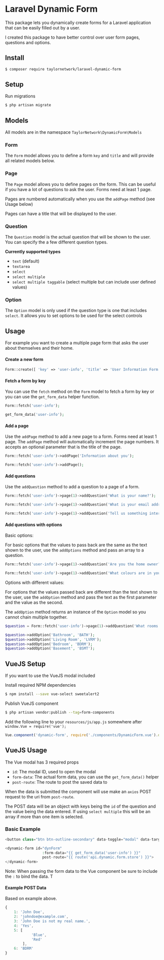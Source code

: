 # Laravel Dynamic Form

This package lets you dynamically create forms for a Laravel application that can be easily filled out by a user. 

I created this package to have better control over user form pages, questions and options. 

## Install

```bash
$ composer require taylornetwork/laravel-dynamic-form
```

## Setup

Run migrations

```bash
$ php artisan migrate
```

## Models

All models are in the namespace `TaylorNetwork\DynamicForm\Models`

### Form

The `Form` model allows you to define a form `key` and `title` and will provide all related models below. 

### Page

The `Page` model allows you to define pages on the form. This can be useful if you have a lot of questions to ask the user. Forms need at least 1 page.

Pages are numbered automatically when you use the `addPage` method (see Usage below)

Pages can have a title that will be displayed to the user.

### Question

The `Question` model is the actual question that will be shown to the user. You can specify the a few different question types.

**Currently supported types**

- `text` (default)
- `textarea`
- `select`
- `select multiple`
- `select multiple taggable` (select multiple but can include user defined values)

### Option

The `Option` model is only used if the question type is one that includes `select`. It allows you to set options to be used for the select controls

## Usage

For example you want to create a multiple page form that asks the user about themselves and their home.

#### Create a new form

```php
Form::create([ 'key' => 'user-info', 'title' => 'User Information Form' ]);
```

#### Fetch a form by key

You can use the `fetch` method on the `Form` model to fetch a form by key or you can use the `get_form_data` helper function.

```php
Form::fetch('user-info');

get_form_data('user-info');
```

#### Add a page

Use the `addPage` method to add a new page to a form. Forms need at least 1 page. The `addPage` method will automatically increment the page numbers. It accepts an optional parameter that is the title of the page.

```php
Form::fetch('user-info')->addPage('Information about you');

Form::fetch('user-info')->addPage();
```

#### Add questions

Use the `addQuestion` method to add a question to a page of a form. 

```php
Form::fetch('user-info')->page(1)->addQuestion('What is your name?');

Form::fetch('user-info')->page(1)->addQuestion('What is your email address?');

Form::fetch('user-info')->page(1)->addQuestion('Tell us something interesting about you?', 'textarea');
```

#### Add questions with options

Basic options: 

For basic options that the values to pass back are the same as the text shown to the user, use the `addOptions` method and pass an array to a question.

```php
Form::fetch('user-info')->page(1)->addQuestion('Are you the home owner?', 'select')->addOptions([ 'Yes', 'No' ]);

Form::fetch('user-info')->page(1)->addQuestion('What colours are in your home?', 'select multiple taggable')->addOptions([ 'Yellow', 'Blue', 'Red' ]);
```

Options with different values:

For options that the values passed back are different than the text shown to the user, use the `addOption` method and pass the text as the first parameter and the value as the second.

The `addOption` method returns an instance of the `Option` model so you cannot chain multiple together.

```php
$question = Form::fetch('user-info')->page(1)->addQuestion('What rooms need work?', 'select multiple');

$question->addOption('Bathroom', 'BATH');
$question->addOption('Living Room', 'LVRM');
$question->addOption('Bedroom', 'BDRM');
$question->addOption('Basement', 'BSMT');
```


## VueJS Setup

If you want to use the VueJS modal included

Install required NPM dependencies

```bash
$ npm install --save vue-select sweetalert2
```

Publish VueJS component

```bash
$ php artisan vendor:publish --tag=form-components
```

Add the following line to your `resources/js/app.js` somewhere after `window.Vue = require('vue');`

```js
Vue.component('dynamic-form', require('./components/DynamicForm.vue').default);
```

## VueJS Usage

The Vue modal has 3 required props 

- `id`: The modal ID, used to open the modal
- `form-data`: The actual form data, you can use the `get_form_data()` helper
- `post-route`: The route to post the saved data to

When the data is submitted the component will use make an `axios` POST request to the uri from `post-route`.

The POST data will be an object with keys being the `id` of the question and the value being the data entered. If using `select multiple` this will be an array if more than one item is selected.


### Basic Example

```php
<button class="btn btn-outline-secondary" data-toggle="modal" data-target="#dynForm">Open Modal</button>

<dynamic-form id="dynForm" 
				 :form-data="{{ get_form_data('user-info') }}" 
				 post-route="{{ route('api.dynamic.form.store') }}">
</dynamic-form>
```

Note: When passing the form data to the Vue component be sure to include the `:` to bind the data. T

#### Example POST Data

Based on example above.

```js
{
	1: 'John Doe',
	2: 'johndoe@example.com',
	3: 'John Doe is not my real name.',
	4: 'Yes',
	5: [ 
			'Blue',
			'Red'
		],
	6: 'BDRM'
}
```




